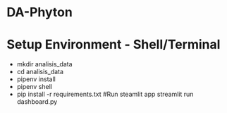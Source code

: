 # DA-Phyton
# Setup Environment - Shell/Terminal
- mkdir analisis_data
- cd analisis_data
- pipenv install
- pipenv shell
- pip install -r requirements.txt
#Run steamlit app
streamlit run dashboard.py
